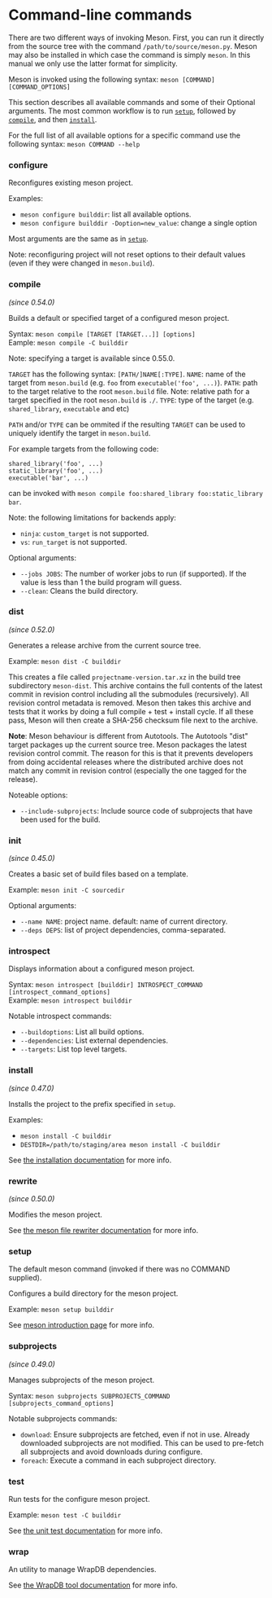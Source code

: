# Command-line commands

There are two different ways of invoking Meson. First, you can run it directly
from the source tree with the command `/path/to/source/meson.py`. Meson may
also be installed in which case the command is simply `meson`. In this manual
we only use the latter format for simplicity.

Meson is invoked using the following syntax:
`meson [COMMAND] [COMMAND_OPTIONS]`

This section describes all available commands and some of their Optional arguments.
The most common workflow is to run [`setup`](#setup), followed by [`compile`](#compile), and then [`install`](#install).

For the full list of all available options for a specific command use the following syntax:
`meson COMMAND --help`

### configure

Reconfigures existing meson project.

Examples:
- `meson configure builddir`: list all available options.
- `meson configure builddir -Doption=new_value`: change a single option

Most arguments are the same as in [`setup`](#setup).

Note: reconfiguring project will not reset options to their default values (even if they were changed in `meson.build`).

### compile

*(since 0.54.0)*

Builds a default or specified target of a configured meson project.

Syntax: `meson compile [TARGET [TARGET...]] [options]`  
Eample: `meson compile -C builddir`

Note: specifying a target is available since 0.55.0.

`TARGET` has the following syntax: `[PATH/]NAME[:TYPE]`.
`NAME`: name of the target from `meson.build` (e.g. `foo` from `executable('foo', ...)`).
`PATH`: path to the target relative to the root `meson.build` file. Note: relative path for a target specified in the root `meson.build` is `./`.
`TYPE`: type of the target (e.g. `shared_library`, `executable` and etc)

`PATH` and/or `TYPE` can be ommited if the resulting `TARGET` can be used to uniquely identify the target in `meson.build`.

For example targets from the following code:
```meson
shared_library('foo', ...)
static_library('foo', ...)
executable('bar', ...)
```
can be invoked with `meson compile foo:shared_library foo:static_library bar`.

Note: the following limitations for backends apply:
- `ninja`: `custom_target` is not supported.
- `vs`: `run_target` is not supported.

Optional arguments:
- `--jobs JOBS`: The number of worker jobs to run (if supported). If the value is less
                 than 1 the build program will guess.
- `--clean`: Cleans the build directory.

### dist

*(since 0.52.0)*

Generates a release archive from the current source tree.

Example: `meson dist -C builddir`

This creates a file called `projectname-version.tar.xz` in the build
tree subdirectory `meson-dist`. This archive contains the full
contents of the latest commit in revision control including all the
submodules (recursively). All revision control metadata is removed.
Meson then takes
this archive and tests that it works by doing a full compile + test +
install cycle. If all these pass, Meson will then create a SHA-256
checksum file next to the archive.

**Note**: Meson behaviour is different from Autotools. The Autotools
"dist" target packages up the current source tree. Meson packages
the latest revision control commit. The reason for this is that it
prevents developers from doing accidental releases where the
distributed archive does not match any commit in revision control
(especially the one tagged for the release).

Noteable options:
- `--include-subprojects`: Include source code of subprojects that have been used for the build.

### init

*(since 0.45.0)*

Creates a basic set of build files based on a template.

Example: `meson init -C sourcedir`

Optional arguments:
- `--name NAME`: project name. default: name of current directory.
- `--deps DEPS`: list of project dependencies, comma-separated.

### introspect

Displays information about a configured meson project.

Syntax: `meson introspect [builddir] INTROSPECT_COMMAND [introspect_command_options]`  
Example: `meson introspect builddir`

Notable introspect commands:
- `--buildoptions`: List all build options.
- `--dependencies`: List external dependencies.
- `--targets`: List top level targets.

### install

*(since 0.47.0)*

Installs the project to the prefix specified in `setup`.

Examples: 
- `meson install -C builddir`
- `DESTDIR=/path/to/staging/area meson install -C builddir`

See [the installation documentation](Installing.md) for more info.

### rewrite

*(since 0.50.0)*

Modifies the meson project.

See [the meson file rewriter documentation](Rewriter.md) for more info.

### setup

The default meson command (invoked if there was no COMMAND supplied).

Configures a build directory for the meson project.

Example: `meson setup builddir`

See [meson introduction page](Running-Meson.md#configuring-the-build-directory) for more info.

### subprojects

*(since 0.49.0)*

Manages subprojects of the meson project.

Syntax: `meson subprojects SUBPROJECTS_COMMAND [subprojects_command_options]`

Notable subprojects commands:
- `download`: Ensure subprojects are fetched, even if not in use. Already downloaded subprojects
              are not modified. This can be used to pre-fetch all subprojects and avoid
              downloads during configure.
- `foreach`: Execute a command in each subproject directory.

### test

Run tests for the configure meson project.

Example: `meson test -C builddir`

See [the unit test documentation](Unit-tests.md) for more info.

### wrap

An utility to manage WrapDB dependencies.

See [the WrapDB tool documentation](Using-wraptool.md) for more info.
